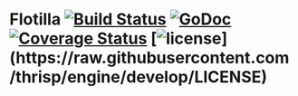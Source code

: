 # Flotilla [![Build Status](https://travis-ci.org/thrisp/flotilla.svg?branch=develop)](https://travis-ci.org/thrisp/flotilla) [![GoDoc](https://godoc.org/github.com/thrisp/flotilla?status.png)](https://godoc.org/github.com/thrisp/flotilla) [![Coverage Status](https://coveralls.io/repos/thrisp/flotilla/badge.png?branch=develop)](https://coveralls.io/r/thrisp/flotilla?branch=develop) [![license](http://img.shields.io/badge/license-MIT-red.svg?)](https://raw.githubusercontent.com/thrisp/engine/develop/LICENSE)
